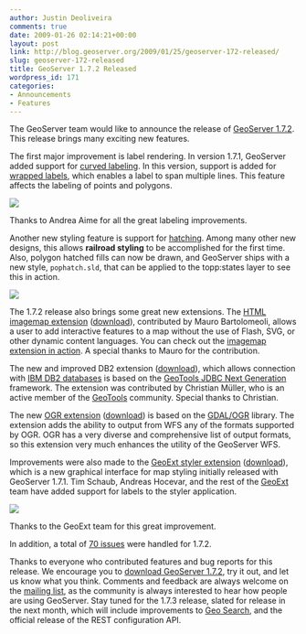 ```yaml
---
author: Justin Deoliveira
comments: true
date: 2009-01-26 02:14:21+00:00
layout: post
link: http://blog.geoserver.org/2009/01/25/geoserver-172-released/
slug: geoserver-172-released
title: GeoServer 1.7.2 Released
wordpress_id: 171
categories:
- Announcements
- Features
---
```


The GeoServer team would like to announce the release of [GeoServer 1.7.2](http://geoserver.org/display/GEOS/GeoServer+1.7.2).  This release brings many exciting new features.

The first major improvement is label rendering. In version 1.7.1, GeoServer added support for [curved labeling](http://blog.geoserver.org/2009/01/08/throw-geoserver-a-curve/).  In this version, support is added for [wrapped labels](http://geoserver.org/display/GEOSDOC/LabelingOptions#LabelingOptions-newlabel), which enables a label to span multiple lines. This feature affects the labeling of points and polygons.

[![](http://geoserver.wpengine.com/wp-content/uploads/2009/01/wrappedlabels1.png)](http://geoserver.wpengine.com/wp-content/uploads/2009/01/wrappedlabels1.png)

Thanks to Andrea Aime for all the great labeling improvements.

Another new styling feature is support for [hatching](http://geoserver.org/display/GEOSDOC/Hatching).  Among many other new designs, this allows **railroad styling** to be accomplished for the first time.  Also, polygon hatched fills can now be drawn, and GeoServer ships with a new style, `pophatch.sld`, that can be applied to the topp:states layer to see this in action.

[![](http://geoserver.wpengine.com/wp-content/uploads/2009/01/hatchedfills-300x2141.png)](http://geoserver.wpengine.com/wp-content/uploads/2009/01/hatchedfills1.png)

The 1.7.2 release also brings some great new extensions. The [HTML imagemap extension](http://geoserver.org/display/GEOS/HTML+ImageMap+support) ([download](http://downloads.sourceforge.net/geoserver/geoserver-1.7.2-imagemap-plugin.zip)), contributed by Mauro Bartolomeoli, allows a user to add interactive features to a map without the use of Flash, SVG, or other dynamic content languages. You can check out the [imagemap extension in action](http://geo.openplans.org/states.html).  A special thanks to Mauro for the contribution.

The new and improved DB2 extension ([download](http://downloads.sourceforge.net/geoserver/geoserver-1.7.2-db2ng-plugin.zip)), which allows connection with [IBM DB2 databases](http://www.ibm.com/db2) is based on the [GeoTools JDBC Next Generation](http://geotools.codehaus.org/JDBC+DataStore+-+NG) framework. The extension was contributed by Christian Müller, who is an active member of the [GeoTools](http://geotools.org) community. Special thanks to Christian.

The new [OGR extension](http://geoserver.org/display/GEOS/Ogr2Ogr+based+WFS+output+format) ([download](http://downloads.sourceforge.net/geoserver/geoserver-1.7.2-ogr-plugin.zip)) is based on the [GDAL/OGR](http://www.gdal.org/ogr/) library. The extension adds the ability to output from WFS any of the formats supported by OGR. OGR has a very diverse and comprehensive list of output formats, so this extension very much enhances the utility of the GeoServer WFS.

Improvements were also made to the [GeoExt styler extension](http://geoserver.org/display/GEOS/GeoExt+Styler) ([download](http://downloads.sourceforge.net/geoserver/styler-1.7.2.zip)), which is a new graphical interface for map styling initially released with GeoServer 1.7.1. Tim Schaub, Andreas Hocevar, and the rest of the [GeoExt](http://www.geoext.org) team have added support for labels to the styler application.

[![](http://geoserver.wpengine.com/wp-content/uploads/2009/01/stylerlabels-300x1571.png)](http://geoserver.wpengine.com/wp-content/uploads/2009/01/stylerlabels1.png)

Thanks to the GeoExt team for this great improvement.

In addition, a total of [70 issues](http://jira.codehaus.org/browse/GEOS/fixforversion/14681) were handled for 1.7.2.

Thanks to everyone who contributed features and bug reports for this release. We encourage you to [download GeoServer 1.7.2](http://geoserver.org/display/GEOS/GeoServer+1.7.2), try it out, and let us know what you think. Comments and feedback are always welcome on the [mailing list](mailto:geoserver-users@lists.sourceforge.net), as the community is always interested to hear how people are using GeoServer. Stay tuned for the 1.7.3 release, slated for release in the next month, which will include improvements to [Geo Search](http://blog.geoserver.org/2008/05/13/geoserver-and-googles-geo-search/), and the official release of the REST configuration API.
